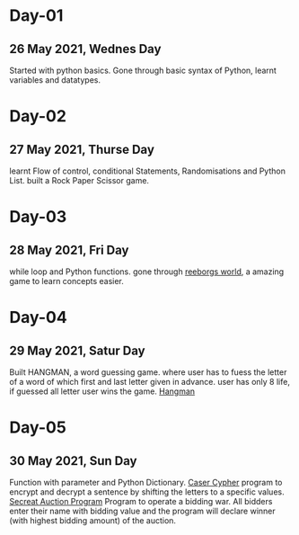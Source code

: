 # Day-01
## 26 May 2021, Wednes Day
Started with python basics. Gone through basic syntax of Python, learnt variables and datatypes.

# Day-02
## 27 May 2021, Thurse Day
learnt Flow of control, conditional Statements, Randomisations and Python List.
built a Rock Paper Scissor game.

# Day-03
## 28 May 2021, Fri Day
while loop and Python functions.
gone through [reeborgs world](https://reeborg.ca/reeborg.html?lang=en&mode=python&menu=worlds%2Fmenus%2Freeborg_intro_en.json&name=Hurdle%203&url=worlds%2Ftutorial_en%2Fhurdle3.json), a amazing game to learn concepts easier.

# Day-04
## 29 May 2021, Satur Day
Built HANGMAN, a word guessing game. where user has to fuess the letter of a word of which first and last letter given in advance.
user has only 8 life, if guessed all letter user wins the game.
[Hangman](https://github.com/jdee77/100DaysOfPython/tree/main/day-04)

# Day-05
## 30 May 2021, Sun Day
Function with parameter and Python Dictionary.
[Caser Cypher](https://github.com/jdee77/100DaysOfPython/tree/main/day-05/CASER_CYPHER) program to encrypt and decrypt a sentence by shifting the letters to a specific values.
[Secreat Auction Program](https://github.com/jdee77/100DaysOfPython/tree/main/day-05/SECREAT%20AUCTION) Program to operate a bidding war. All bidders enter their name with bidding value and the program will declare winner (with highest bidding amount) of the auction.

